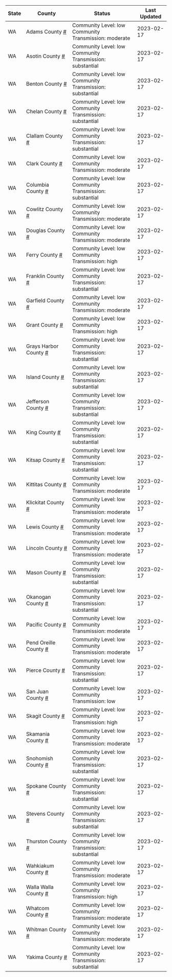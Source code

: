 State | County | Status | Last Updated
--- | --- | --- | --- 
WA | Adams County <a href="#adams_county">#</a> | <a name="adams_county"></a>Community Level: low<br/>Community Transmission: moderate | 2023-02-17
WA | Asotin County <a href="#asotin_county">#</a> | <a name="asotin_county"></a>Community Level: low<br/>Community Transmission: substantial | 2023-02-17
WA | Benton County <a href="#benton_county">#</a> | <a name="benton_county"></a>Community Level: low<br/>Community Transmission: substantial | 2023-02-17
WA | Chelan County <a href="#chelan_county">#</a> | <a name="chelan_county"></a>Community Level: low<br/>Community Transmission: substantial | 2023-02-17
WA | Clallam County <a href="#clallam_county">#</a> | <a name="clallam_county"></a>Community Level: low<br/>Community Transmission: substantial | 2023-02-17
WA | Clark County <a href="#clark_county">#</a> | <a name="clark_county"></a>Community Level: low<br/>Community Transmission: moderate | 2023-02-17
WA | Columbia County <a href="#columbia_county">#</a> | <a name="columbia_county"></a>Community Level: low<br/>Community Transmission: substantial | 2023-02-17
WA | Cowlitz County <a href="#cowlitz_county">#</a> | <a name="cowlitz_county"></a>Community Level: low<br/>Community Transmission: moderate | 2023-02-17
WA | Douglas County <a href="#douglas_county">#</a> | <a name="douglas_county"></a>Community Level: low<br/>Community Transmission: moderate | 2023-02-17
WA | Ferry County <a href="#ferry_county">#</a> | <a name="ferry_county"></a>Community Level: low<br/>Community Transmission: high | 2023-02-17
WA | Franklin County <a href="#franklin_county">#</a> | <a name="franklin_county"></a>Community Level: low<br/>Community Transmission: substantial | 2023-02-17
WA | Garfield County <a href="#garfield_county">#</a> | <a name="garfield_county"></a>Community Level: low<br/>Community Transmission: moderate | 2023-02-17
WA | Grant County <a href="#grant_county">#</a> | <a name="grant_county"></a>Community Level: low<br/>Community Transmission: high | 2023-02-17
WA | Grays Harbor County <a href="#grays_harbor_county">#</a> | <a name="grays_harbor_county"></a>Community Level: low<br/>Community Transmission: substantial | 2023-02-17
WA | Island County <a href="#island_county">#</a> | <a name="island_county"></a>Community Level: low<br/>Community Transmission: substantial | 2023-02-17
WA | Jefferson County <a href="#jefferson_county">#</a> | <a name="jefferson_county"></a>Community Level: low<br/>Community Transmission: substantial | 2023-02-17
WA | King County <a href="#king_county">#</a> | <a name="king_county"></a>Community Level: low<br/>Community Transmission: substantial | 2023-02-17
WA | Kitsap County <a href="#kitsap_county">#</a> | <a name="kitsap_county"></a>Community Level: low<br/>Community Transmission: substantial | 2023-02-17
WA | Kittitas County <a href="#kittitas_county">#</a> | <a name="kittitas_county"></a>Community Level: low<br/>Community Transmission: moderate | 2023-02-17
WA | Klickitat County <a href="#klickitat_county">#</a> | <a name="klickitat_county"></a>Community Level: low<br/>Community Transmission: moderate | 2023-02-17
WA | Lewis County <a href="#lewis_county">#</a> | <a name="lewis_county"></a>Community Level: low<br/>Community Transmission: moderate | 2023-02-17
WA | Lincoln County <a href="#lincoln_county">#</a> | <a name="lincoln_county"></a>Community Level: low<br/>Community Transmission: moderate | 2023-02-17
WA | Mason County <a href="#mason_county">#</a> | <a name="mason_county"></a>Community Level: low<br/>Community Transmission: substantial | 2023-02-17
WA | Okanogan County <a href="#okanogan_county">#</a> | <a name="okanogan_county"></a>Community Level: low<br/>Community Transmission: substantial | 2023-02-17
WA | Pacific County <a href="#pacific_county">#</a> | <a name="pacific_county"></a>Community Level: low<br/>Community Transmission: moderate | 2023-02-17
WA | Pend Oreille County <a href="#pend_oreille_county">#</a> | <a name="pend_oreille_county"></a>Community Level: low<br/>Community Transmission: moderate | 2023-02-17
WA | Pierce County <a href="#pierce_county">#</a> | <a name="pierce_county"></a>Community Level: low<br/>Community Transmission: substantial | 2023-02-17
WA | San Juan County <a href="#san_juan_county">#</a> | <a name="san_juan_county"></a>Community Level: low<br/>Community Transmission: low | 2023-02-17
WA | Skagit County <a href="#skagit_county">#</a> | <a name="skagit_county"></a>Community Level: low<br/>Community Transmission: high | 2023-02-17
WA | Skamania County <a href="#skamania_county">#</a> | <a name="skamania_county"></a>Community Level: low<br/>Community Transmission: moderate | 2023-02-17
WA | Snohomish County <a href="#snohomish_county">#</a> | <a name="snohomish_county"></a>Community Level: low<br/>Community Transmission: substantial | 2023-02-17
WA | Spokane County <a href="#spokane_county">#</a> | <a name="spokane_county"></a>Community Level: low<br/>Community Transmission: substantial | 2023-02-17
WA | Stevens County <a href="#stevens_county">#</a> | <a name="stevens_county"></a>Community Level: low<br/>Community Transmission: substantial | 2023-02-17
WA | Thurston County <a href="#thurston_county">#</a> | <a name="thurston_county"></a>Community Level: low<br/>Community Transmission: substantial | 2023-02-17
WA | Wahkiakum County <a href="#wahkiakum_county">#</a> | <a name="wahkiakum_county"></a>Community Level: low<br/>Community Transmission: moderate | 2023-02-17
WA | Walla Walla County <a href="#walla_walla_county">#</a> | <a name="walla_walla_county"></a>Community Level: low<br/>Community Transmission: high | 2023-02-17
WA | Whatcom County <a href="#whatcom_county">#</a> | <a name="whatcom_county"></a>Community Level: low<br/>Community Transmission: moderate | 2023-02-17
WA | Whitman County <a href="#whitman_county">#</a> | <a name="whitman_county"></a>Community Level: low<br/>Community Transmission: moderate | 2023-02-17
WA | Yakima County <a href="#yakima_county">#</a> | <a name="yakima_county"></a>Community Level: low<br/>Community Transmission: substantial | 2023-02-17
